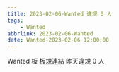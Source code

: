 ```yaml
---
title: 2023-02-06-Wanted 違規 0 人
tags:
    - Wanted
abbrlink: 2023-02-06-Wanted
date: Wanted-2023-02-06 12:00:00
---
```

Wanted 板 [板規連結](https://www.ptt.cc/bbs/Wanted/M.1608829773.A.D3B.html)
昨天違規 0 人
